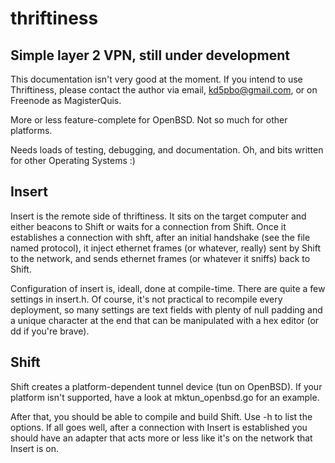 thriftiness
===========
Simple layer 2 VPN, still under development
-------------------------------------------

This documentation isn't very good at the moment.  If you intend to use
Thriftiness, please contact the author via email, kd5pbo@gmail.com, or on
Freenode as MagisterQuis.

More or less feature-complete for OpenBSD.  Not so much for other platforms.

Needs loads of testing, debugging, and documentation.  Oh, and bits written for
other Operating Systems :)

Insert
------
Insert is the remote side of thriftiness.  It sits on the target computer and
either beacons to Shift or waits for a connection from Shift.  Once it
establishes a connection with shft, after an initial handshake (see the file
named protocol), it inject ethernet frames (or whatever, really)  sent by Shift
to the network, and sends ethernet frames (or whatever it sniffs) back to
Shift.

Configuration of insert is, ideall, done at compile-time.  There are quite a
few settings in insert.h.  Of course, it's not practical to recompile every
deployment, so many settings are text fields with plenty of null padding and a
unique character at the end that can be manipulated with a hex editor (or dd if
you're brave).

Shift
-----
Shift creates a platform-dependent tunnel device (tun on OpenBSD).  If your
platform isn't supported, have a look at mktun_openbsd.go for an example.

After that, you should be able to compile and build Shift.  Use -h to list
the options.  If all goes well, after a connection with Insert is established
you should have an adapter that acts more or less like it's on the network
that Insert is on.
